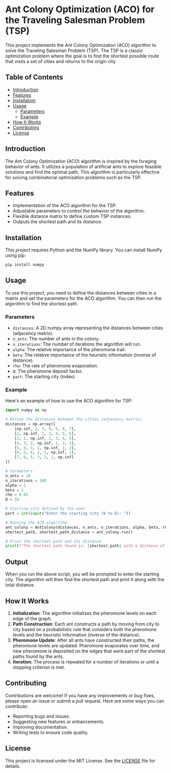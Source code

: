 # Ant Colony Optimization (ACO) for the Traveling Salesman Problem (TSP)


This project implements the Ant Colony Optimization (ACO) algorithm to solve the Traveling Salesman Problem (TSP). The TSP is a classic optimization problem where the goal is to find the shortest possible route that visits a set of cities and returns to the origin city.

## Table of Contents
- [Introduction](#introduction)
- [Features](#features)
- [Installation](#installation)
- [Usage](#usage)
  - [Parameters](#parameters)
  - [Example](#example)
- [How It Works](#how-it-works)
- [Contributing](#contributing)
- [License](#license)

## Introduction

The Ant Colony Optimization (ACO) algorithm is inspired by the foraging behavior of ants. It utilizes a population of artificial ants to explore feasible solutions and find the optimal path. This algorithm is particularly effective for solving combinatorial optimization problems such as the TSP.

## Features

- Implementation of the ACO algorithm for the TSP.
- Adjustable parameters to control the behavior of the algorithm.
- Flexible distance matrix to define custom TSP instances.
- Outputs the shortest path and its distance.

## Installation

This project requires Python and the NumPy library. You can install NumPy using pip:

```bash
pip install numpy
```

## Usage

To use this project, you need to define the distances between cities in a matrix and set the parameters for the ACO algorithm. You can then run the algorithm to find the shortest path.

### Parameters

- `distances`: A 2D numpy array representing the distances between cities (adjacency matrix).
- `n_ants`: The number of ants in the colony.
- `n_iterations`: The number of iterations the algorithm will run.
- `alpha`: The relative importance of the pheromone trail.
- `beta`: The relative importance of the heuristic information (inverse of distance).
- `rho`: The rate of pheromone evaporation.
- `Q`: The pheromone deposit factor.
- `part`: The starting city (index).

### Example

Here's an example of how to use the ACO algorithm for TSP:

```python
import numpy as np

# Define the distances between the cities (adjacency matrix)
distances = np.array([
    [np.inf, 2, 3, 4, 5, 6, 7],
    [2, np.inf, 1, 3, 4, 5, 6],
    [3, 1, np.inf, 2, 3, 4, 5],
    [4, 3, 2, np.inf, 1, 2, 3],
    [5, 4, 3, 1, np.inf, 1, 2],
    [6, 5, 4, 2, 1, np.inf, 1],
    [7, 6, 5, 3, 2, 1, np.inf]
])

# Parameters
n_ants = 10
n_iterations = 100
alpha = 1
beta = 1
rho = 0.01
Q = 10

# Starting city defined by the user
part = int(input("Enter the starting city (0 to 6): "))

# Running the ACO algorithm
ant_colony = AntColony(distances, n_ants, n_iterations, alpha, beta, rho, Q, part)
shortest_path, shortest_path_distance = ant_colony.run()

# Print the shortest path and its distance
print(f"The shortest path found is: {shortest_path} with a distance of {shortest_path_distance}")
```
## Output

When you run the above script, you will be prompted to enter the starting city. The algorithm will then find the shortest path and print it along with the total distance.

## How It Works

1. **Initialization**: The algorithm initializes the pheromone levels on each edge of the graph.
2. **Path Construction**: Each ant constructs a path by moving from city to city based on a probabilistic rule that considers both the pheromone levels and the heuristic information (inverse of the distance).
3. **Pheromone Update**: After all ants have constructed their paths, the pheromone levels are updated. Pheromone evaporates over time, and new pheromone is deposited on the edges that were part of the shortest paths found by the ants.
4. **Iteration**: The process is repeated for a number of iterations or until a stopping criterion is met.

## Contributing

Contributions are welcome! If you have any improvements or bug fixes, please open an issue or submit a pull request. Here are some ways you can contribute:

- Reporting bugs and issues.
- Suggesting new features or enhancements.
- Improving documentation.
- Writing tests to ensure code quality.

## License

This project is licensed under the MIT License. See the [LICENSE](LICENSE) file for details.

